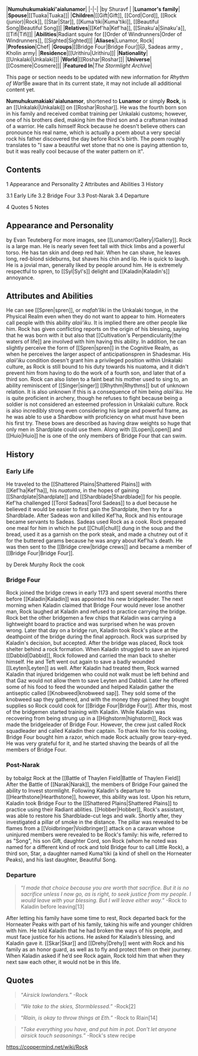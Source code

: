 |**Numuhukumakiaki'aialunamor**|
|-|-|
|by  Shuravf |
|**Lunamor's family**|
|**Spouse**|[[Tuaka\|Tuaka]]|
|**Children**|[[Gift\|Gift]], [[Cord\|Cord]], [[Rock (junior)\|Rock]], [[Star\|Star]], [[Kuma'tiki\|Kuma'tiki]], [[Beautiful Song\|Beautiful Song]]|
|**Relatives**|[[Kef'ha\|Kef'ha]], [[Sinaku'a\|Sinaku'a]], [[Tifi\|Tifi]]|
|**Abilities**|Radiant squire for [[Order of Windrunners\|Order of Windrunners]], [[Sighted\|Sighted]]|
|**Aliases**|Lunamor, Rock|
|**Profession**|Chef|
|**Groups**|[[Bridge Four\|Bridge Four]]🐱︎, Sadeas army , Kholin army|
|**Residence**|[[Urithiru\|Urithiru]]|
|**Nationality**|[[Unkalaki\|Unkalaki]]|
|**World**|[[Roshar\|Roshar]]|
|**Universe**|[[Cosmere\|Cosmere]]|
|**Featured In**|*The Stormlight Archive*|

This page or section needs to be updated with new information for *Rhythm of War*!Be aware that in its current state, it may not include all additional content yet.

**Numuhukumakiaki'aialunamor**, shortened to **Lunamor** or simply **Rock**, is an [[Unkalaki\|Unkalaki]] on [[Roshar\|Roshar]]. He was the fourth born son in his family and received combat training per Unkalaki customs; however, one of his brothers died, making him the third son and a craftsman instead of a warrior. He calls himself Rock because he doesn't believe others can pronounce his real name, which is actually a poem about a very special rock his father discovered the day before Rock's birth. The poem roughly translates to "I saw a beautiful wet stone that no one is paying attention to, but it was really cool because of the water pattern on it".

## Contents

1 Appearance and Personality
2 Attributes and Abilities
3 History

3.1 Early Life
3.2 Bridge Four
3.3 Post-Narak
3.4 Departure


4 Quotes
5 Notes


## Appearance and Personality
 by  Evan Teuteberg 
For more images, see [[Lunamor/Gallery\|/Gallery]].
Rock is a large man. He is nearly seven feet tall with thick limbs and a powerful torso. He has tan skin and deep red hair.
When he can shave, he leaves long, red-blond sideburns, but shaves his chin and lip.
He is quick to laugh. He is a jovial man, generally liked by people around him. He is extremely respectful to spren, to [[Syl\|Syl's]] delight and [[Kaladin\|Kaladin's]] annoyance.

## Attributes and Abilities
He can see [[Spren\|spren]], or *mafah’liki* in the Unkalaki tongue, in the Physical Realm even when they do not want to appear to him. Horneaters call people with this ability *alaii’iku*. It is implied there are other people like him. Rock has given conflicting reports on the origin of his blessing, saying that he was born with it but also that [[Cultivation's Perpendicularity\|the waters of life]] are involved with him having this ability. In addition, he can slightly perceive the form of [[Spren\|spren]] in the Cognitive Realm, as when he perceives the larger aspect of anticipationspren in Shadesmar. His *alaii’iku* condition doesn't grant him a privileged position within Unkalaki culture, as Rock is still bound to his duty towards his nuatoma, and it didn't prevent him from having to do the work of a fourth son, and later that of a third son.
Rock can also listen to a faint beat his mother used to sing to, an ability reminiscent of [[Singer\|singer]] [[Rhythm\|Rhythms]] but of unknown relation. It is also unknown if this is a consequence of him being *alaii’iku*.
He is quite proficient in archery, though he refuses to fight because being a soldier is not considered an esteemed profession in Unkalaki culture.
Rock is also incredibly strong even considering his large and powerful frame, as he was able to use a Shardbow with proficiency on what must have been his first try. These bows are described as having draw weights so huge that only men in Shardplate could use them.
Along with [[Lopen\|Lopen]] and [[Huio\|Huio]] he is one of the only members of Bridge Four that can swim.

## History
### Early Life
He traveled to the [[Shattered Plains\|Shattered Plains]] with [[Kef'ha\|Kef'ha]], his *nuatoma*, in the hopes of gaining [[Shardplate\|Shardplate]] and [[Shardblade\|Shardblade]] for his people. Kef'ha challenged [[Torol Sadeas\|Torol Sadeas]] to a duel because he believed it would be easier to first gain the Shardplate, then try for a Shardblade. After Sadeas won and killed Kef'ha, Rock and his entourage became servants to Sadeas.
Sadeas used Rock as a cook. Rock prepared one meal for him in which he put [[Chull\|chull]] dung in the soup and the bread, used it as a garnish on the pork steak, and made a chutney out of it for the buttered garams because he was angry about Kef'ha's death. He was then sent to the [[Bridge crew\|bridge crews]] and became a member of [[Bridge Four\|Bridge Four]].

 by Derek Murphy Rock the cook
### Bridge Four
Rock joined the bridge crews in early 1173 and spent several months there before [[Kaladin\|Kaladin]] was appointed his new bridgeleader. The next morning when Kaladin claimed that Bridge Four would never lose another man, Rock laughed at Kaladin and refused to practice carrying the bridge. Rock bet the other bridgemen a few chips that Kaladin was carrying a lightweight board to practice and was surprised when he was proven wrong. Later that day on a bridge run, Kaladin took Rock's place at the deathpoint of the bridge during the final approach. Rock was surprised by Kaladin's decision, but accepted. After the bridge was placed, Rock took shelter behind a rock formation. When Kaladin struggled to save an injured [[Dabbid\|Dabbid]], Rock followed and carried the man back to shelter himself. He and Teft went out again to save a badly wounded [[Leyten\|Leyten]] as well. After Kaladin had treated them, Rock warned Kaladin that injured bridgemen who could not walk must be left behind and that Gaz would not allow them to save Leyten and Dabbid.
Later he offered some of his food to feed the wounded and helped Kaladin gather the antiseptic called [[Knobweed\|knobweed sap]]. They sold some of the knobweed sap they gathered, and with the money they gained they bought supplies so Rock could cook for [[Bridge Four\|Bridge Four]]. After this, most of the bridgemen started training with Kaladin.
While Kaladin was recovering from being strung up in a [[Highstorm\|highstorm]], Rock was made the bridgeleader of Bridge Four. However, the crew just called Rock squadleader and called Kaladin their captain. To thank him for his cooking, Bridge Four bought him a razor, which made Rock actually grow teary-eyed. He was very grateful for it, and he started shaving the beards of all the members of Bridge Four.

### Post-Narak
 by  tobalgz  Rock at the [[Battle of Thaylen Field\|Battle of Thaylen Field]]
After the Battle of [[Narak\|Narak]], the members of Bridge Four gained the ability to Invest stormlight. Following Kaladin's departure to [[Hearthstone\|Hearthstone]], however, this ability was lost. Upon his return, Kaladin took Bridge Four to the [[Shattered Plains\|Shattered Plains]] to practice using their Radiant ablities. [[Hobber\|Hobber]], Rock's assistant, was able to restore his Shardblade-cut legs and walk. Shortly after, they investigated a pillar of smoke in the distance. The pillar was revealed to be flames from a [[Voidbringer\|Voidbringer]] attack on a caravan whose uninjured members were revealed to be Rock's family: his wife, referred to as "Song", his son Gift, daughter Cord, son Rock (whom he noted was named for a different kind of rock and told Bridge four to call Little Rock), a third son, Star, a daughter named Kuma'tiki (a kind of shell on the Horneater Peaks), and his last daughter, Beautiful Song.

### Departure
>“*I made that choice because you are worth that sacrifice. But it is no sacrifice unless I now go, as is right, to seek justice from my people. I would leave with your blessing. But I will leave either way.*”
\-Rock to Kaladin before leaving[13]


After letting his family have some time to rest, Rock departed back for the Horneater Peaks with part of his family, taking his wife and younger children with him. He told Kaladin that he had broken the ways of his people, and must face justice for his actions. He asked for Kaladin’s blessing, and Kaladin gave it. [[Skar\|Skar]] and [[Drehy\|Drehy]] went with Rock and his family as an honor guard, as well as to fly and protect them on their journey. When Kaladin asked if he’d see Rock again, Rock told him that when they next saw each other, it would not be in this life.


## Quotes
>“*Airsick lowlanders.*”
\-Rock


>“*We take to the skies, Stormblessed.*”
\-Rock[2]


>“*Rlain, is okay to throw things at Eth.*”
\-Rock to Rlain[14]


>“*Take everything you have, and put him in pot. Don't let anyone airsick touch seasonings.*”
\-Rock's stew recipe




https://coppermind.net/wiki/Rock